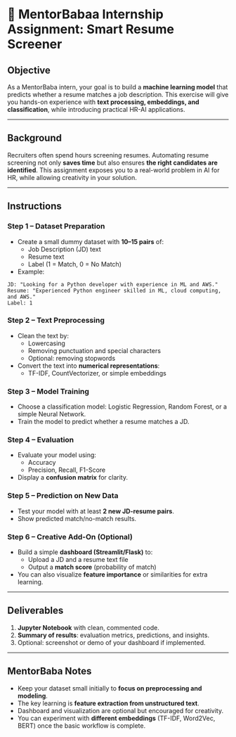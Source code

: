 # 📝 MentorBabaa Internship Assignment: Smart Resume Screener

## Objective  
As a MentorBaba intern, your goal is to build a **machine learning model** that predicts whether a resume matches a job description. This exercise will give you hands-on experience with **text processing, embeddings, and classification**, while introducing practical HR-AI applications.

---

## Background  
Recruiters often spend hours screening resumes. Automating resume screening not only **saves time** but also ensures **the right candidates are identified**. This assignment exposes you to a real-world problem in AI for HR, while allowing creativity in your solution.

---

## Instructions  

### Step 1 – Dataset Preparation  
- Create a small dummy dataset with **10–15 pairs** of:  
  - Job Description (JD) text  
  - Resume text  
  - Label (1 = Match, 0 = No Match)  
- Example:  
```
JD: "Looking for a Python developer with experience in ML and AWS."
Resume: "Experienced Python engineer skilled in ML, cloud computing, and AWS."
Label: 1
```

### Step 2 – Text Preprocessing  
- Clean the text by:  
  - Lowercasing  
  - Removing punctuation and special characters  
  - Optional: removing stopwords  
- Convert the text into **numerical representations**:  
  - TF-IDF, CountVectorizer, or simple embeddings  

### Step 3 – Model Training  
- Choose a classification model: Logistic Regression, Random Forest, or a simple Neural Network.  
- Train the model to predict whether a resume matches a JD.

### Step 4 – Evaluation  
- Evaluate your model using:  
  - Accuracy  
  - Precision, Recall, F1-Score  
- Display a **confusion matrix** for clarity.

### Step 5 – Prediction on New Data  
- Test your model with at least **2 new JD-resume pairs**.  
- Show predicted match/no-match results.

### Step 6 – Creative Add-On (Optional)  
- Build a simple **dashboard (Streamlit/Flask)** to:  
  - Upload a JD and a resume text file  
  - Output a **match score** (probability of match)  
- You can also visualize **feature importance** or similarities for extra learning.

---

## Deliverables  
1. **Jupyter Notebook** with clean, commented code.  
2. **Summary of results**: evaluation metrics, predictions, and insights.  
3. Optional: screenshot or demo of your dashboard if implemented.  

---

## MentorBaba Notes  
- Keep your dataset small initially to **focus on preprocessing and modeling**.  
- The key learning is **feature extraction from unstructured text**.  
- Dashboard and visualization are optional but encouraged for creativity.  
- You can experiment with **different embeddings** (TF-IDF, Word2Vec, BERT) once the basic workflow is complete.

